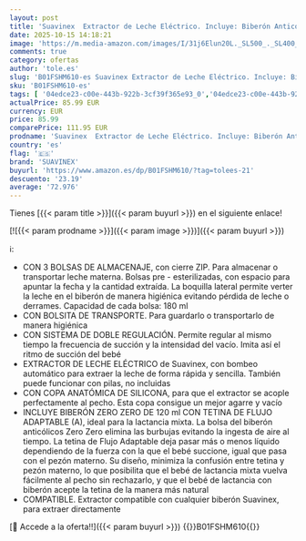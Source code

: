 ```yaml
---
layout: post
title: 'Suavinex  Extractor de Leche Eléctrico. Incluye: Biberón Anticólico Zero Zero de 120ml con Tetina de Flujo Adaptable + 3 Bolsas para Leche + Bolsa de Transporte. Con Sistema Doble de Regulación'
date: 2025-10-15 14:18:21
image: 'https://m.media-amazon.com/images/I/31j6Elun20L._SL500_._SL400_.jpg'
comments: true
category: ofertas
author: 'tole.es'
slug: 'B01FSHM610-es Suavinex Extractor de Leche Eléctrico. Incluye: Biberón...'
sku: 'B01FSHM610-es'
tags: [ '04edce23-c00e-443b-922b-3cf39f365e93_0','04edce23-c00e-443b-922b-3cf39f365e93_1101','04edce23-c00e-443b-922b-3cf39f365e93_4001','04edce23-c00e-443b-922b-3cf39f365e93_4901','04edce23-c00e-443b-922b-3cf39f365e93_8501','04edce23-c00e-443b-922b-3cf39f365e93_9501','Accesorios para la lactancia','Arborist Merchandising Root','Bebé','Feeding','Lactancia y alimentación','Lista de Nacimiento - Ahorra','Lista de Nacimiento - Ahorra 10%','Listos para clase: Productos para bebés','Sacaleches','Self Service','Special Features Stores','biberón','suavinex','🇪🇸', ]
actualPrice: 85.99 EUR
currency: EUR
price: 85.99
comparePrice: 111.95 EUR
prodname: 'Suavinex  Extractor de Leche Eléctrico. Incluye: Biberón Anticólico Zero Zero de 120ml con Tetina de Flujo Adaptable + 3 Bolsas para Leche + Bolsa de Transporte. Con Sistema Doble de Regulación'
country: 'es'
flag: '🇪🇸'
brand: 'SUAVINEX'
buyurl: 'https://www.amazon.es/dp/B01FSHM610/?tag=tolees-21'
descuento: '23.19'
average: '72.976'
---
```


Tienes [{{< param title >}}]({{< param buyurl >}}) en el siguiente enlace!

[![{{< param prodname >}}]({{< param image >}})]({{< param buyurl >}})

ℹ️:

- CON 3 BOLSAS DE ALMACENAJE, con cierre ZIP. Para almacenar o transportar leche materna. Bolsas pre - esterilizadas, con espacio para apuntar la fecha y la cantidad extraída. La boquilla lateral permite verter la leche en el biberón de manera higiénica evitando pérdida de leche o derrames. Capacidad de cada bolsa: 180 ml
- CON BOLSITA DE TRANSPORTE. Para guardarlo o transportarlo de manera higiénica
- CON SISTEMA DE DOBLE REGULACIÓN. Permite regular al mismo tiempo la frecuencia de succión y la intensidad del vacío. Imita así el ritmo de succión del bebé
- EXTRACTOR DE LECHE ELÉCTRICO de Suavinex, con bombeo automático para extraer la leche de forma rápida y sencilla. También puede funcionar con pilas, no incluidas
- CON COPA ANATÓMICA DE SILICONA, para que el extractor se acople perfectamente al pecho. Esta copa consigue un mejor agarre y vacío
- INCLUYE BIBERÓN ZERO ZERO DE 120 ml CON TETINA DE FLUJO ADAPTABLE (A), ideal para la lactancia mixta. La bolsa del biberón anticólicos Zero Zero elimina las burbujas evitando la ingesta de aire al tiempo. La tetina de Flujo Adaptable deja pasar más o menos líquido dependiendo de la fuerza con la que el bebé succione, igual que pasa con el pezón materno. Su diseño, minimiza la confusión entre tetina y pezón materno, lo que posibilita que el bebé de lactancia mixta vuelva fácilmente al pecho sin rechazarlo, y que el bebé de lactancia con biberón acepte la tetina de la manera más natural
- COMPATIBLE. Extractor compatible con cualquier biberón Suavinex, para extraer directamente

[🛒 Accede a la oferta!!]({{< param buyurl >}})
{{<world>}}B01FSHM610{{</world>}}
